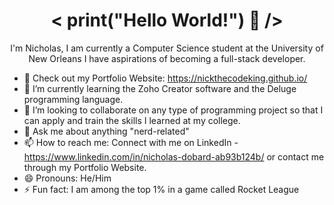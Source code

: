 <h1 align="center">< print("Hello World!") 👋 /></h1> 

<p align="center">I'm Nicholas, I am currently a Computer Science student at the University of New Orleans I have aspirations of becoming a full-stack developer.</p>


  
- 🔭 Check out my Portfolio Website: https://nickthecodeking.github.io/
- 🌱 I’m currently learning the Zoho Creator software and the Deluge programming language.
- 👯 I’m looking to collaborate on any type of programming project so that I can apply and train the skills I learned at my college.
- 💬 Ask me about anything "nerd-related" 
- 📫 How to reach me: Connect with me on LinkedIn - https://www.linkedin.com/in/nicholas-dobard-ab93b124b/ or contact me through my Portfolio Website.
- 😄 Pronouns: He/Him
- ⚡ Fun fact: I am among the top 1% in a game called Rocket League

